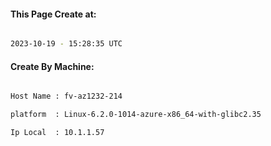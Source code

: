
   
#### This Page Create at:

```bash

2023-10-19 - 15:28:35 UTC

```

#### Create By Machine:

```bash

Host Name : fv-az1232-214

platform  : Linux-6.2.0-1014-azure-x86_64-with-glibc2.35

Ip Local  : 10.1.1.57

```

